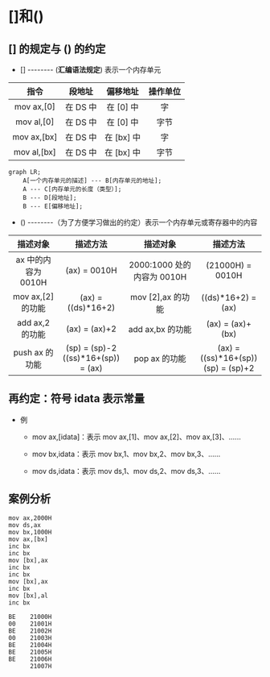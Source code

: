 # []和()



## [] 的规定与 () 的约定



- [] -------- (**汇编语法规定**) 表示一个内存单元



|    指令     |  段地址  |  偏移地址  | 操作单位 |
| :---------: | :------: | :--------: | :------: |
| mov ax,[0]  | 在 DS 中 | 在 [0] 中  |    字    |
| mov al,[0]  | 在 DS 中 | 在 [0] 中  |   字节   |
| mov ax,[bx] | 在 DS 中 | 在 [bx] 中 |    字    |
| mov al,[bx] | 在 DS 中 | 在 [bx] 中 |   字节   |



```mermaid
graph LR;
    A[一个内存单元的描述] --- B[内存单元的地址];
    A --- C[内存单元的长度（类型）];
    B --- D[段地址];
    B --- E[偏移地址];
```



- () --------（为了方便学习做出的约定）表示一个内存单元或寄存器中的内容



|      描述对象       |                 描述方法                 |          描述对象          |                 描述方法                 |
| :-----------------: | :--------------------------------------: | :------------------------: | :--------------------------------------: |
| ax 中的内容为 0010H |               (ax) = 0010H               | 2000:1000 处的内容为 0010H |             (21000H) = 0010H             |
|  mov ax,[2] 的功能  |            (ax) = ((ds)*16+2)            |     mov [2],ax 的功能      |            ((ds)*16+2) = (ax)            |
|   add ax,2 的功能   |              (ax) = (ax)+2               |      add ax,bx 的功能      |             (ax) = (ax)+(bx)             |
|   push ax 的功能    | (sp) = (sp)-2 <br> ((ss)*16+(sp)) = (ax) |       pop ax 的功能        | (ax) = ((ss)*16+(sp)) <br> (sp) = (sp)+2 |



## 再约定：符号 idata 表示常量



- 例

  - mov ax,[idata]：表示 mov ax,[1]、mov ax,[2]、mov ax,[3]、......

  - mov bx,idata：表示 mov bx,1、mov bx,2、mov bx,3、......
  - mov ds,idata：表示 mov ds,1、mov ds,2、mov ds,3、......





## 案例分析



```assembly
mov ax,2000H
mov ds,ax
mov bx,1000H
mov ax,[bx]
inc bx
inc bx
mov [bx],ax
inc bx
inc bx
mov [bx],ax
inc bx
mov [bx],al
inc bx
```



```assembly
BE    21000H
00    21001H
BE    21002H
00    21003H
BE    21004H
BE    21005H
BE    21006H
      21007H
```

